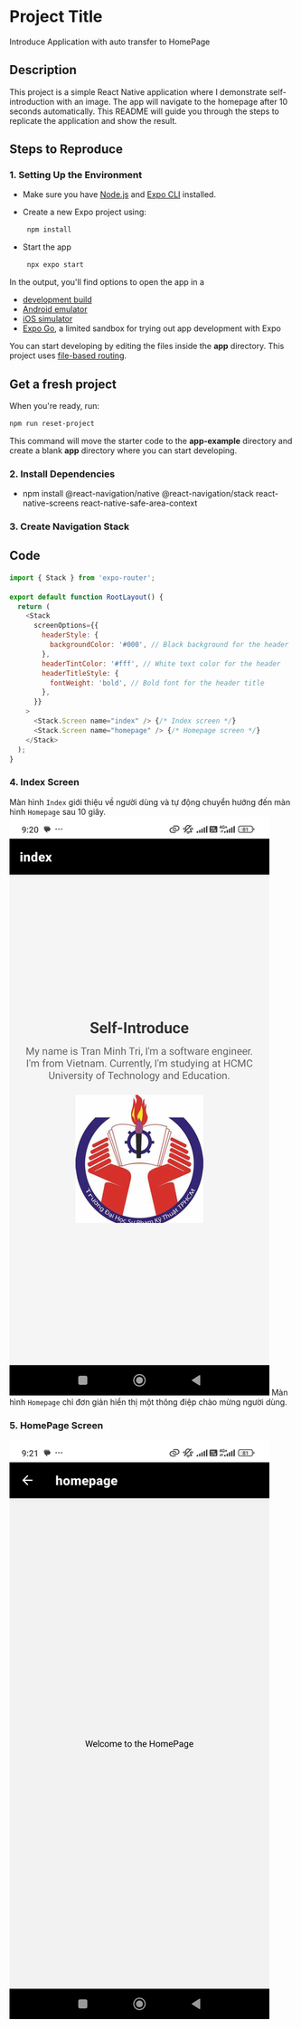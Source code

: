 # Project Title
Introduce Application with auto transfer to HomePage
## Description
This project is a simple React Native application where I demonstrate self-introduction with an image. The app will navigate to the homepage after 10 seconds automatically. This README will guide you through the steps to replicate the application and show the result.

## Steps to Reproduce

### 1. **Setting Up the Environment**
- Make sure you have [Node.js](https://nodejs.org/en/) and [Expo CLI](https://docs.expo.dev/get-started/installation/) installed.
- Create a new Expo project using:
  ```bash
   npm install
   ```

- Start the app

   ```bash
    npx expo start
   ```

In the output, you'll find options to open the app in a

- [development build](https://docs.expo.dev/develop/development-builds/introduction/)
- [Android emulator](https://docs.expo.dev/workflow/android-studio-emulator/)
- [iOS simulator](https://docs.expo.dev/workflow/ios-simulator/)
- [Expo Go](https://expo.dev/go), a limited sandbox for trying out app development with Expo

You can start developing by editing the files inside the **app** directory. This project uses [file-based routing](https://docs.expo.dev/router/introduction).

## Get a fresh project

When you're ready, run:

```bash
npm run reset-project
```

This command will move the starter code to the **app-example** directory and create a blank **app** directory where you can start developing.

### 2. **Install Dependencies**

- npm install @react-navigation/native @react-navigation/stack react-native-screens react-native-safe-area-context

### 3. **Create Navigation Stack**

## Code

```javascript
import { Stack } from 'expo-router';

export default function RootLayout() {
  return (
    <Stack
      screenOptions={{
        headerStyle: {
          backgroundColor: '#000', // Black background for the header
        },
        headerTintColor: '#fff', // White text color for the header
        headerTitleStyle: {
          fontWeight: 'bold', // Bold font for the header title
        },
      }}
    >
      <Stack.Screen name="index" /> {/* Index screen */}
      <Stack.Screen name="homepage" /> {/* Homepage screen */}
    </Stack>
  );
}
```

### 4. **Index Screen**
Màn hình `Index` giới thiệu về người dùng và tự động chuyển hướng đến màn hình `Homepage` sau 10 giây.
![alt text](introduce.png)
Màn hình `Homepage` chỉ đơn giản hiển thị một thông điệp chào mừng người dùng.
### 5. **HomePage Screen**
![alt text](HomePage.png)